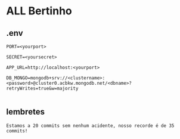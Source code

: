 # ALL Bertinho

## .env
```
PORT=<yourport>

SECRET=<yoursecret>

APP_URL=http://localhost:<yourport>

DB_MONGO=mongodb+srv://<clustername>:<password>@cluster0.acbkw.mongodb.net/<dbname>?retryWrites=true&w=majority


```

## lembretes
```
Estamos a 20 commits sem nenhum acidente, nosso recorde é de 35 commits!
```
